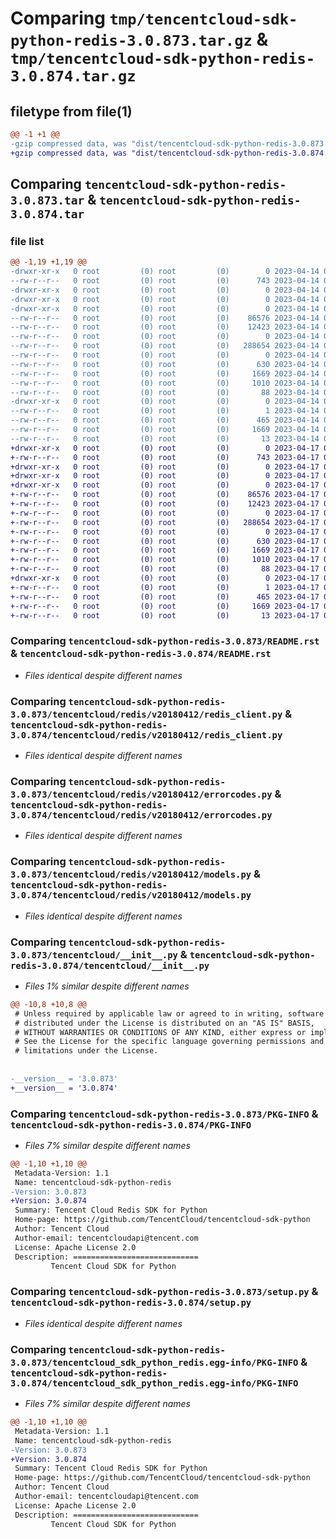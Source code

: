 # Comparing `tmp/tencentcloud-sdk-python-redis-3.0.873.tar.gz` & `tmp/tencentcloud-sdk-python-redis-3.0.874.tar.gz`

## filetype from file(1)

```diff
@@ -1 +1 @@
-gzip compressed data, was "dist/tencentcloud-sdk-python-redis-3.0.873.tar", last modified: Fri Apr 14 00:50:03 2023, max compression
+gzip compressed data, was "dist/tencentcloud-sdk-python-redis-3.0.874.tar", last modified: Mon Apr 17 00:42:57 2023, max compression
```

## Comparing `tencentcloud-sdk-python-redis-3.0.873.tar` & `tencentcloud-sdk-python-redis-3.0.874.tar`

### file list

```diff
@@ -1,19 +1,19 @@
-drwxr-xr-x   0 root         (0) root         (0)        0 2023-04-14 00:50:03.000000 tencentcloud-sdk-python-redis-3.0.873/
--rw-r--r--   0 root         (0) root         (0)      743 2023-04-14 00:50:01.000000 tencentcloud-sdk-python-redis-3.0.873/README.rst
-drwxr-xr-x   0 root         (0) root         (0)        0 2023-04-14 00:50:03.000000 tencentcloud-sdk-python-redis-3.0.873/tencentcloud/
-drwxr-xr-x   0 root         (0) root         (0)        0 2023-04-14 00:50:03.000000 tencentcloud-sdk-python-redis-3.0.873/tencentcloud/redis/
-drwxr-xr-x   0 root         (0) root         (0)        0 2023-04-14 00:50:03.000000 tencentcloud-sdk-python-redis-3.0.873/tencentcloud/redis/v20180412/
--rw-r--r--   0 root         (0) root         (0)    86576 2023-04-14 00:50:01.000000 tencentcloud-sdk-python-redis-3.0.873/tencentcloud/redis/v20180412/redis_client.py
--rw-r--r--   0 root         (0) root         (0)    12423 2023-04-14 00:50:01.000000 tencentcloud-sdk-python-redis-3.0.873/tencentcloud/redis/v20180412/errorcodes.py
--rw-r--r--   0 root         (0) root         (0)        0 2023-04-14 00:50:01.000000 tencentcloud-sdk-python-redis-3.0.873/tencentcloud/redis/v20180412/__init__.py
--rw-r--r--   0 root         (0) root         (0)   288654 2023-04-14 00:50:01.000000 tencentcloud-sdk-python-redis-3.0.873/tencentcloud/redis/v20180412/models.py
--rw-r--r--   0 root         (0) root         (0)        0 2023-04-14 00:50:01.000000 tencentcloud-sdk-python-redis-3.0.873/tencentcloud/redis/__init__.py
--rw-r--r--   0 root         (0) root         (0)      630 2023-04-14 00:50:01.000000 tencentcloud-sdk-python-redis-3.0.873/tencentcloud/__init__.py
--rw-r--r--   0 root         (0) root         (0)     1669 2023-04-14 00:50:03.000000 tencentcloud-sdk-python-redis-3.0.873/PKG-INFO
--rw-r--r--   0 root         (0) root         (0)     1010 2023-04-14 00:50:01.000000 tencentcloud-sdk-python-redis-3.0.873/setup.py
--rw-r--r--   0 root         (0) root         (0)       88 2023-04-14 00:50:03.000000 tencentcloud-sdk-python-redis-3.0.873/setup.cfg
-drwxr-xr-x   0 root         (0) root         (0)        0 2023-04-14 00:50:03.000000 tencentcloud-sdk-python-redis-3.0.873/tencentcloud_sdk_python_redis.egg-info/
--rw-r--r--   0 root         (0) root         (0)        1 2023-04-14 00:50:01.000000 tencentcloud-sdk-python-redis-3.0.873/tencentcloud_sdk_python_redis.egg-info/dependency_links.txt
--rw-r--r--   0 root         (0) root         (0)      465 2023-04-14 00:50:01.000000 tencentcloud-sdk-python-redis-3.0.873/tencentcloud_sdk_python_redis.egg-info/SOURCES.txt
--rw-r--r--   0 root         (0) root         (0)     1669 2023-04-14 00:50:01.000000 tencentcloud-sdk-python-redis-3.0.873/tencentcloud_sdk_python_redis.egg-info/PKG-INFO
--rw-r--r--   0 root         (0) root         (0)       13 2023-04-14 00:50:01.000000 tencentcloud-sdk-python-redis-3.0.873/tencentcloud_sdk_python_redis.egg-info/top_level.txt
+drwxr-xr-x   0 root         (0) root         (0)        0 2023-04-17 00:42:57.000000 tencentcloud-sdk-python-redis-3.0.874/
+-rw-r--r--   0 root         (0) root         (0)      743 2023-04-17 00:42:56.000000 tencentcloud-sdk-python-redis-3.0.874/README.rst
+drwxr-xr-x   0 root         (0) root         (0)        0 2023-04-17 00:42:57.000000 tencentcloud-sdk-python-redis-3.0.874/tencentcloud/
+drwxr-xr-x   0 root         (0) root         (0)        0 2023-04-17 00:42:57.000000 tencentcloud-sdk-python-redis-3.0.874/tencentcloud/redis/
+drwxr-xr-x   0 root         (0) root         (0)        0 2023-04-17 00:42:57.000000 tencentcloud-sdk-python-redis-3.0.874/tencentcloud/redis/v20180412/
+-rw-r--r--   0 root         (0) root         (0)    86576 2023-04-17 00:42:57.000000 tencentcloud-sdk-python-redis-3.0.874/tencentcloud/redis/v20180412/redis_client.py
+-rw-r--r--   0 root         (0) root         (0)    12423 2023-04-17 00:42:57.000000 tencentcloud-sdk-python-redis-3.0.874/tencentcloud/redis/v20180412/errorcodes.py
+-rw-r--r--   0 root         (0) root         (0)        0 2023-04-17 00:42:57.000000 tencentcloud-sdk-python-redis-3.0.874/tencentcloud/redis/v20180412/__init__.py
+-rw-r--r--   0 root         (0) root         (0)   288654 2023-04-17 00:42:57.000000 tencentcloud-sdk-python-redis-3.0.874/tencentcloud/redis/v20180412/models.py
+-rw-r--r--   0 root         (0) root         (0)        0 2023-04-17 00:42:57.000000 tencentcloud-sdk-python-redis-3.0.874/tencentcloud/redis/__init__.py
+-rw-r--r--   0 root         (0) root         (0)      630 2023-04-17 00:42:56.000000 tencentcloud-sdk-python-redis-3.0.874/tencentcloud/__init__.py
+-rw-r--r--   0 root         (0) root         (0)     1669 2023-04-17 00:42:57.000000 tencentcloud-sdk-python-redis-3.0.874/PKG-INFO
+-rw-r--r--   0 root         (0) root         (0)     1010 2023-04-17 00:42:56.000000 tencentcloud-sdk-python-redis-3.0.874/setup.py
+-rw-r--r--   0 root         (0) root         (0)       88 2023-04-17 00:42:57.000000 tencentcloud-sdk-python-redis-3.0.874/setup.cfg
+drwxr-xr-x   0 root         (0) root         (0)        0 2023-04-17 00:42:57.000000 tencentcloud-sdk-python-redis-3.0.874/tencentcloud_sdk_python_redis.egg-info/
+-rw-r--r--   0 root         (0) root         (0)        1 2023-04-17 00:42:57.000000 tencentcloud-sdk-python-redis-3.0.874/tencentcloud_sdk_python_redis.egg-info/dependency_links.txt
+-rw-r--r--   0 root         (0) root         (0)      465 2023-04-17 00:42:57.000000 tencentcloud-sdk-python-redis-3.0.874/tencentcloud_sdk_python_redis.egg-info/SOURCES.txt
+-rw-r--r--   0 root         (0) root         (0)     1669 2023-04-17 00:42:57.000000 tencentcloud-sdk-python-redis-3.0.874/tencentcloud_sdk_python_redis.egg-info/PKG-INFO
+-rw-r--r--   0 root         (0) root         (0)       13 2023-04-17 00:42:57.000000 tencentcloud-sdk-python-redis-3.0.874/tencentcloud_sdk_python_redis.egg-info/top_level.txt
```

### Comparing `tencentcloud-sdk-python-redis-3.0.873/README.rst` & `tencentcloud-sdk-python-redis-3.0.874/README.rst`

 * *Files identical despite different names*

### Comparing `tencentcloud-sdk-python-redis-3.0.873/tencentcloud/redis/v20180412/redis_client.py` & `tencentcloud-sdk-python-redis-3.0.874/tencentcloud/redis/v20180412/redis_client.py`

 * *Files identical despite different names*

### Comparing `tencentcloud-sdk-python-redis-3.0.873/tencentcloud/redis/v20180412/errorcodes.py` & `tencentcloud-sdk-python-redis-3.0.874/tencentcloud/redis/v20180412/errorcodes.py`

 * *Files identical despite different names*

### Comparing `tencentcloud-sdk-python-redis-3.0.873/tencentcloud/redis/v20180412/models.py` & `tencentcloud-sdk-python-redis-3.0.874/tencentcloud/redis/v20180412/models.py`

 * *Files identical despite different names*

### Comparing `tencentcloud-sdk-python-redis-3.0.873/tencentcloud/__init__.py` & `tencentcloud-sdk-python-redis-3.0.874/tencentcloud/__init__.py`

 * *Files 1% similar despite different names*

```diff
@@ -10,8 +10,8 @@
 # Unless required by applicable law or agreed to in writing, software
 # distributed under the License is distributed on an "AS IS" BASIS,
 # WITHOUT WARRANTIES OR CONDITIONS OF ANY KIND, either express or implied.
 # See the License for the specific language governing permissions and
 # limitations under the License.
 
 
-__version__ = '3.0.873'
+__version__ = '3.0.874'
```

### Comparing `tencentcloud-sdk-python-redis-3.0.873/PKG-INFO` & `tencentcloud-sdk-python-redis-3.0.874/PKG-INFO`

 * *Files 7% similar despite different names*

```diff
@@ -1,10 +1,10 @@
 Metadata-Version: 1.1
 Name: tencentcloud-sdk-python-redis
-Version: 3.0.873
+Version: 3.0.874
 Summary: Tencent Cloud Redis SDK for Python
 Home-page: https://github.com/TencentCloud/tencentcloud-sdk-python
 Author: Tencent Cloud
 Author-email: tencentcloudapi@tencent.com
 License: Apache License 2.0
 Description: ============================
         Tencent Cloud SDK for Python
```

### Comparing `tencentcloud-sdk-python-redis-3.0.873/setup.py` & `tencentcloud-sdk-python-redis-3.0.874/setup.py`

 * *Files identical despite different names*

### Comparing `tencentcloud-sdk-python-redis-3.0.873/tencentcloud_sdk_python_redis.egg-info/PKG-INFO` & `tencentcloud-sdk-python-redis-3.0.874/tencentcloud_sdk_python_redis.egg-info/PKG-INFO`

 * *Files 7% similar despite different names*

```diff
@@ -1,10 +1,10 @@
 Metadata-Version: 1.1
 Name: tencentcloud-sdk-python-redis
-Version: 3.0.873
+Version: 3.0.874
 Summary: Tencent Cloud Redis SDK for Python
 Home-page: https://github.com/TencentCloud/tencentcloud-sdk-python
 Author: Tencent Cloud
 Author-email: tencentcloudapi@tencent.com
 License: Apache License 2.0
 Description: ============================
         Tencent Cloud SDK for Python
```

